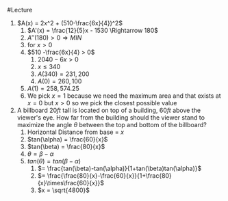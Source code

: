 #Lecture 
1. $A(x) = 2x^2 + (510-\frac{6x}{4})^2$
	1. $A'(x) = \frac{12}{5}x - 1530 \Rightarrow 180$
	2. $A''(180) > 0 \Rightarrow MIN$
	3. for $x>0$
	4. $510 -\frac{6x}{4} > 0$
		1. $2040 -6x > 0$
		2. $x \leq 340$
		3. $A(340) = 231,200$
		4. $A(0) = 260,100$
	5. $A(1) = 258,574.25$
	6. We pick $x=1$ because we need the maximum area and that exists at $x=0$ but $x>0$ so we pick the closest possible value
2. A billboard $20ft$ tall is located on top of a building, $60ft$ above the viewer's eye. How far from the building should the viewer stand to maximize the angle $\theta$ between the top and bottom of the billboard?
	1. Horizontal Distance from base = $x$
	2. $tan(\alpha) = \frac{60}{x}$
	3. $tan(\beta) = \frac{80}{x}$
	4. $\theta = \beta - \alpha$
	5. $tan(\theta) = tan(\beta - \alpha)$
		1. $= \frac{tan(\beta)-tan(\alpha)}{1+tan(\beta)tan(\alpha)}$
		2. $= \frac{\frac{80}{x}-\frac{60}{x}}{1+\frac{80}{x}\times\frac{60}{x}}$
		3. $x = \sqrt{4800}$